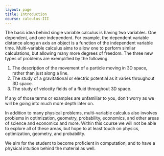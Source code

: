 ```yaml
---
layout: page
title: Introduction
course: calculus-III
---
```


The basic idea behind single variable calculus is having two variables. One dependent, and one independent. For example, the dependent variable distance along an axis an object is a function of the independent variable time. Multi-variable calculus aims to allow one to perform similar calculations, but allowing many more degrees of freedom. The three new types of problems are exemplified by the following.

1. The description of the movement of a particle moving in 3D space, rather than just along a line. 
2. The study of a gravitational or electric potential as it varies throughout 3D space.
3. The study of velocity fields of a fluid throughout 3D space.

If any of those terms or examples are unfamiliar to you, don't worry as we will be going into much more depth later on.

In addition to many physical problems, multi-variable calculus also involves problems in optimization, geometry, probability, economics, and other areas of science and economics and more. Within this course we will not be able to explore all of these areas, but hope to at least touch on physics, optimization, geometry, and probability.

We aim for the student to become proficient in computation, and to have a physical intuition behind the material as well. 
